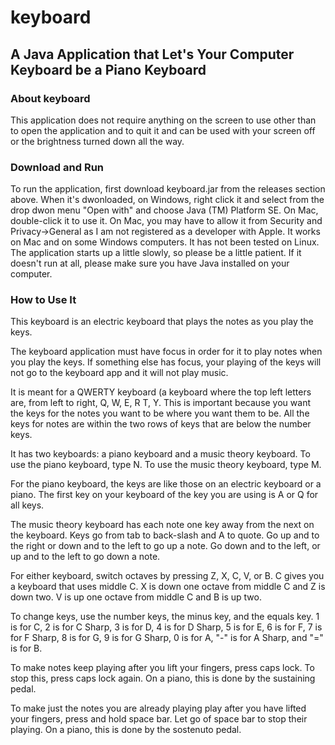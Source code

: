 # keyboard
## A Java Application that Let's Your Computer Keyboard be a Piano Keyboard
### About keyboard
This application does not require anything on the screen to use other than to open the application and to quit it and can be used with your screen off or the brightness turned down all the way.

### Download and Run
To run the application, first download keyboard.jar from the releases section above. When it's dwonloaded, on Windows, right click it and select from the drop dwon menu "Open with" and choose Java (TM) Platform SE. On Mac, double-click it to use it. On Mac, you may have to allow it from Security and Privacy->General as I am not registered as a developer with Apple. It works on Mac and on some Windows computers.  It has not been tested on Linux.  The application starts up a little slowly, so please be a little patient. If it doesn't run at all, please make sure you have Java installed on your computer.

### How to Use It
This keyboard is an electric keyboard that plays the notes as you play the keys.

The keyboard application must have focus in order for it to play notes when you play the keys. If something else has focus, your playing of the keys will not go to the keyboard app and it will not play music.

It is meant for a QWERTY keyboard (a keyboard where the top left letters are, from left to right, Q, W, E, R T, Y. This is important because you want the keys for the notes you want to be where you want them to be. All the keys for notes are within the two rows of keys that are below the number keys.


It has two keyboards: a piano keyboard and a music theory keyboard. To use the piano keyboard, type N. To use the music theory keyboard, type M.

For the piano keyboard, the keys are like those on an electric keyboard or a piano. The first key on your keyboard of the key you are using is A or Q for all keys.

The music theory keyboard has each note one key away from the next on the keyboard. Keys go from tab to back-slash and A to quote. Go up and to the right or down and to the left to go up a note. Go down and to the left, or up and to the left to go down a note.


For either keyboard, switch octaves by pressing Z, X, C, V, or B. C gives you a keyboard that uses middle C. X is down one octave from middle C and Z is down two. V is up one octave from middle C and B is up two.

To change keys, use the number keys, the minus key, and the equals key. 1 is for C, 2 is for C Sharp, 3 is for D, 4 is for D Sharp, 5 is for E, 6 is for F, 7 is for F Sharp, 8 is for G, 9 is for G Sharp, 0 is for A, "-" is for A Sharp, and "=" is for B.


To make notes keep playing after you lift your fingers, press caps lock. To stop this, press caps lock again. On a piano, this is done by the sustaining pedal.

To make just the notes you are already playing play after you have lifted your fingers, press and hold space bar. Let go of space bar to stop their playing. On a piano, this is done by the sostenuto pedal.

